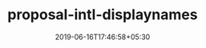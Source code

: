 ---
title: "proposal-intl-displaynames"
date: 2019-06-16T17:46:58+05:30
type: "organisations"
org_name: "Ecma TC39"
repo_desc: "Get localized display names for languages, scripts, regions and others. https://tc39.github.io/proposal-intl-displaynames/"
repo_link: https://github.com/tc39/proposal-intl-displaynames
---